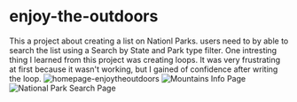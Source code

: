 # enjoy-the-outdoors
This a project about creating a list on Nationl Parks. users need to by able to search the list using a Search by State and  Park type filter. One intresting thing I learned from this project was creating loops. It was very frustrating at first because it wasn't working, but I gained of confidence after writing the loop.
![homepage-enjoytheoutdoors](https://github.com/becky-bio/enjoy-the-outdoors/assets/146960612/0c06730c-d183-45c6-b301-1edd2541c7e9)
![Mountains Info Page](https://github.com/becky-bio/enjoy-the-outdoors/assets/146960612/fb11d7c0-c9d8-44ae-88b7-6bd9bde607fb)
![National Park Search Page](https://github.com/becky-bio/enjoy-the-outdoors/assets/146960612/06b76166-fd69-4a87-8f6e-71dcda89f7d0)
